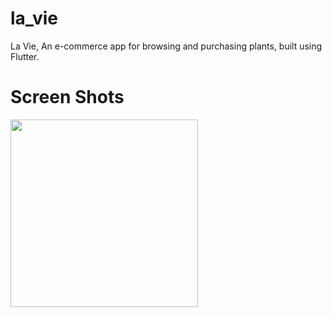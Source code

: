 # la_vie

La Vie, An e-commerce app for browsing and purchasing plants, built using Flutter.


# Screen Shots
<p float="left">
  <img src="https://github.com/user-attachments/assets/70463eb1-e5e1-48aa-9e7e-880dd1fa7566
" width="300" />
</p>




